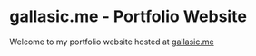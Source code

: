 # gallasic.me - Portfolio Website

Welcome to my portfolio website hosted at [gallasic.me](https://gallasic.me)